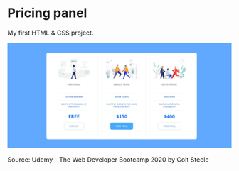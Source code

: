 # Pricing panel

My first HTML & CSS project.


![Alt text](/PricingPanel.jpg?raw=true "Pricing panel")

Source: Udemy - The Web Developer Bootcamp 2020 by Colt Steele
